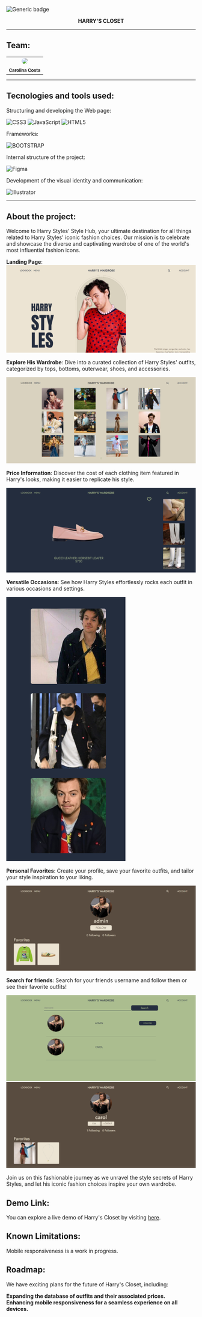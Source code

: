 ![Generic badge](https://img.shields.io/badge/status-in%20progress-827397)

<div align="center">
<b>HARRY'S CLOSET</b>
</div>

<hr>

## Team:

<table align="center">
    <tr>
        <td align="center">
            <img style="border-radius: 50%; width="100px;"" src="https://avatars.githubusercontent.com/u/115319284?s=400" width="100px;"><br>
            <sub>
            <b>Carolina Costa</br>
        </td>
    </tr>
</table>

<hr>

## Tecnologies and tools used:

Structuring and developing the Web page:

![CSS3](https://img.shields.io/badge/CSS3-1572B6?style=for-the-badge&logo=css3&logoColor=white)
![JavaScript](https://img.shields.io/badge/JavaScript-323330?style=for-the-badge&logo=javascript&logoColor=F7DF1E)
![HTML5](https://img.shields.io/badge/HTML5-E34F26?style=for-the-badge&logo=html5&logoColor=white)

Frameworks:

![BOOTSTRAP](https://img.shields.io/badge/Bootstrap-563D7C?style=for-the-badge&logo=bootstrap&logoColor=white)

Internal structure of the project:

![Figma](https://img.shields.io/badge/figma-%23F24E1E.svg?style=for-the-badge&logo=figma&logoColor=white)

Development of the visual identity and communication:

![Illustrator](https://img.shields.io/badge/Adobe%20Illustrator-FF9A00?style=for-the-badge&logo=adobe%20illustrator&logoColor=white)


<hr>

## About the project:

Welcome to Harry Styles' Style Hub, your ultimate destination for all things related to Harry Styles' iconic fashion choices. Our mission is to celebrate and showcase the diverse and captivating wardrobe of one of the world's most influential fashion icons.

<b>Landing Page</b>:
![image](assets/readMeFiles/landingPage.png)

<b>Explore His Wardrobe</b>: Dive into a curated collection of Harry Styles' outfits, categorized by tops, bottoms, outerwear, shoes, and accessories.

![image](assets/readMeFiles/lookbook.png)

<b>Price Information</b>: Discover the cost of each clothing item featured in Harry's looks, making it easier to replicate his style.

![outfit1each](assets/readMeFiles/outfitPage.png)

<b>Versatile Occasions</b>: See how Harry Styles effortlessly rocks each outfit in various occasions and settings.

![image](assets/readMeFiles/variousOcasions.png) 

<b>Personal Favorites</b>: Create your profile, save your favorite outfits, and tailor your style inspiration to your liking.

![image](assets/readMeFiles/userPage.png)

<b>Search for friends</b>: Search for your friends username and follow them or see their favorite outfits!

![image](assets/readMeFiles/search.png)
![image](assets/readMeFiles/userAccount.png)

Join us on this fashionable journey as we unravel the style secrets of Harry Styles, and let his iconic fashion choices inspire your own wardrobe.

## Demo Link:

You can explore a live demo of Harry's Closet by visiting [here](https://harrys-wardrobe.netlify.app/).

## Known Limitations:

Mobile responsiveness is a work in progress.

## Roadmap:

We have exciting plans for the future of Harry's Closet, including:

<b>Expanding the database of outfits and their associated prices.</b><br>
<b>Enhancing mobile responsiveness for a seamless experience on all devices.</b>
